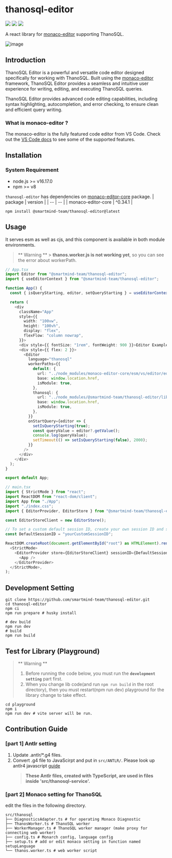 # thanosql-editor

[<img src="https://img.shields.io/npm/v/@smartmind-team/thanosql-editor/latest"/>](https://www.npmjs.com/package/@smartmind-team/thanosql-editor) [<img src="https://img.shields.io/npm/v/@smartmind-team/thanosql-editor/alpha" />](https://www.npmjs.com/package/@smartmind-team/thanosql-editor) <img src="https://img.shields.io/npm/dm/@smartmind-team/thanosql-editor" />

A react library for [monaco-editor](https://microsoft.github.io/monaco-editor/) supporting ThanoSQL.

![image](https://user-images.githubusercontent.com/31684481/231061622-8efd38aa-9c1b-4180-bc84-62fec60803ba.png)

## Introduction

ThanoSQL Editor is a powerful and versatile code editor designed specifically for working with ThanoSQL. Built using the [monaco-editor](https://microsoft.github.io/monaco-editor/) framework, ThanoSQL Editor provides a seamless and intuitive user experience for writing, editing, and executing ThanoSQL queries.

ThanoSQL Editor provides advanced code editing capabilities, including syntax highlighting, autocompletion, and error checking, to ensure clean and efficient query writing.

### What is monaco-editor ?

The monaco-editor is the fully featured code editor from VS Code. Check out the [VS Code docs](https://code.visualstudio.com/docs/editor/editingevolved) to see some of the supported features.

## Installation

### System Requirement

- node.js >= v16.17.0
- npm >= v8

`thanosql-editor` has dependencies on [monaco-editor-core](https://github.com/opensumi/monaco-editor-core) package.
| package | version |
| -- | -- |
| monaco-editor-core | ^0.34.1 |

```shell
npm install @smartmind-team/thanosql-editor@latest
```

## Usage

It serves esm as well as cjs, and this component is available in both module environments.

> ** Warning ** > **thanos.worker.js is not working yet**, so you can see the error about workerPath.

```ts
// App.tsx
import Editor from "@smartmind-team/thanosql-editor";
import { useEditorContext } from "@smartmind-team/thanosql-editor";

function App() {
  const { isQueryStarting, editor, setQueryStarting } = useEditorContext();

  return (
    <div
      className="App"
      style={{
        width: "100vw",
        height: "100vh",
        display: "flex",
        flexFlow: "column nowrap",
      }}>
      <div style={{ fontSize: "1rem", fontWeight: 900 }}>Editor Example</div>
      <div style={{ flex: 2 }}>
        <Editor
          language="thanosql"
          workerPaths={{
            default: {
              url: "../node_modules/monaco-editor-core/esm/vs/editor/editor.worker.js",
              base: window.location.href,
              isModule: true,
            },
            thanosql: {
              url: "../node_modules/@smartmind-team/thanosql-editor/lib/esm/thanosql/thanos.worker.js",
              base: window.location.href,
              isModule: true,
            },
          }}
          onStartQuery={editor => {
            setIsQueryStarting(true);
            const queryValue = editor?.getValue();
            console.log(queryValue);
            setTimeout(() => setIsQueryStarting(false), 2000);
          }}
        />
      </div>
    </div>
  );
}

export default App;
```

```ts
// main.tsx
import { StrictMode } from "react";
import ReactDOM from "react-dom/client";
import App from "./App";
import "./index.css";
import { EditorProvider, EditorStore } from "@smartmind-team/thanosql-editor";

const EditorStoreClient = new EditorStore();

// To set a custom default session ID, create your own session ID and send it to the EditorProvider's props.
const DefaultSessionID = "yourCustomSessionID";

ReactDOM.createRoot(document.getElementById("root") as HTMLElement).render(
  <StrictMode>
    <EditorProvider store={EditorStoreClient} sessionID={DefaultSessionID}>
      <App />
    </EditorProvider>
  </StrictMode>,
);
```

## Development Setting

```shell
git clone https://github.com/smartmind-team/thanosql-editor.git
cd thanosql-editor
npm ci
npm run prepare # husky install

# dev build
npm run dev
# build
npm run build
```

## Test for Library (Playground)

> ** Warning **
>
> 1. Before running the code below, you must run the **`development setting`** part first.
> 2. When you change lib code(and run `npm run build` in the root directory), then you must restart(npm run dev) playground for the library change to take effect.

```shell
cd playground
npm i
npm run dev # vite server will be run.
```

## Contribution Guide

### [part 1] Antlr setting

1. Update .antlr/\*.g4 files.
2. Convert .g4 file to JavaScirpt and put in `src/ANTLR/`. Please look up antlr4 javascript [guide](https://github.com/antlr/antlr4/blob/master/doc/javascript-target.md#how-to-create-a-javascript-lexer-or-parser)
   > **These Antlr files, created with TypeScript, are used in files inside 'src/thanosql-service'.**

### [part 2] Monaco setting for ThanoSQL

edit the files in the following directory.

```
src/thanosql
├── DiagnosticsAdapter.ts # for operating Monaco Diagnostic
├── ThanosWorker.ts # ThanoSQL worker
├── WorkerManager.ts # ThanoSQL worker manager (make proxy for connecting web worker)
├── config.ts # Monarch config, language config
├── setup.ts # add or edit monaco setting in function named setupLanguage
└── thanos.worker.ts # web worker script
```
